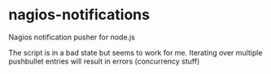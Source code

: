 nagios-notifications
====================

Nagios notification pusher for node.js

The script is in a bad state but seems to work for me. Iterating over multiple pushbullet entries will result in errors (concurrency stuff) 
